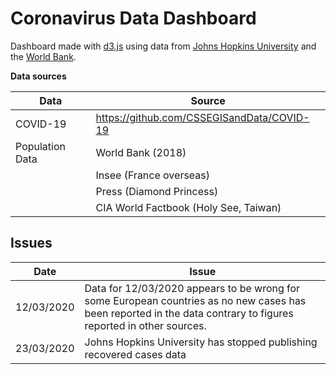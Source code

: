 # Coronavirus Data Dashboard

Dashboard made with [d3.js](https://d3js.org) using data from [Johns Hopkins University](https://github.com/CSSEGISandData/COVID-19) and the [World Bank](https://data.worldbank.org/indicator/SP.POP.TOTL).

**Data sources**

| Data            | Source                                     |
| --              | --                                         |
| COVID-19        | https://github.com/CSSEGISandData/COVID-19 |
| Population Data | World Bank (2018)                          |
|                 | Insee (France overseas)                    |
|                 | Press (Diamond Princess)                   |
|                 | CIA World Factbook (Holy See, Taiwan)      |


## Issues

| Date       | Issue |
| -- | -- |
| 12/03/2020 | Data for 12/03/2020 appears to be wrong for some European countries as no new cases has been reported in the data contrary to figures reported in other sources.|
| 23/03/2020 | Johns Hopkins University has stopped publishing recovered cases data |
